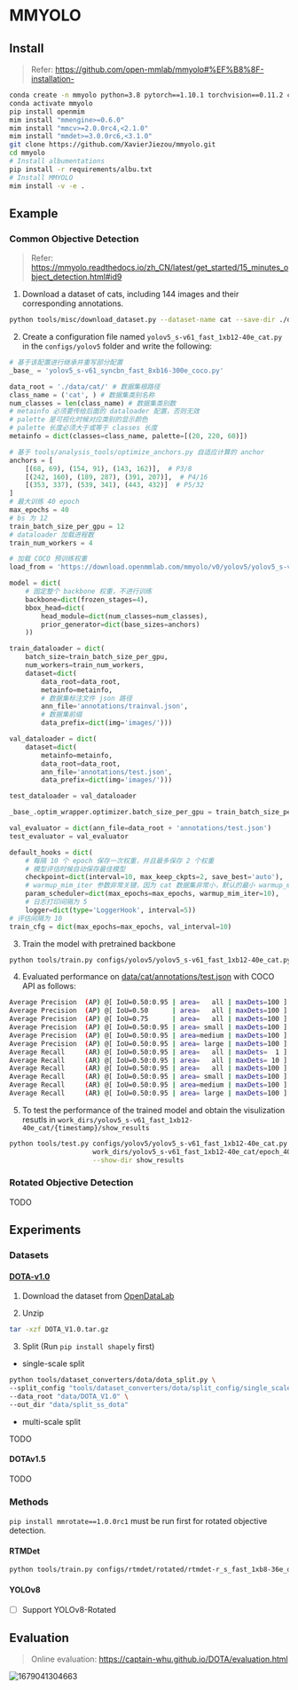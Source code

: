 # MMYOLO

## Install

> Refer: https://github.com/open-mmlab/mmyolo#%EF%B8%8F-installation-

```bash
conda create -n mmyolo python=3.8 pytorch==1.10.1 torchvision==0.11.2 cudatoolkit=11.3 -c pytorch -y
conda activate mmyolo
pip install openmim
mim install "mmengine>=0.6.0"
mim install "mmcv>=2.0.0rc4,<2.1.0"
mim install "mmdet>=3.0.0rc6,<3.1.0"
git clone https://github.com/XavierJiezou/mmyolo.git
cd mmyolo
# Install albumentations
pip install -r requirements/albu.txt
# Install MMYOLO
mim install -v -e .
```

## Example

### Common Objective Detection

> Refer: https://mmyolo.readthedocs.io/zh_CN/latest/get_started/15_minutes_object_detection.html#id9

1. Download a dataset of cats, including 144 images and their corresponding annotations.

```bash
python tools/misc/download_dataset.py --dataset-name cat --save-dir ./data/cat --unzip --delete
```

2. Create a configuration file named `yolov5_s-v61_fast_1xb12-40e_cat.py` in the `configs/yolov5` folder and write the following:

```python
# 基于该配置进行继承并重写部分配置
_base_ = 'yolov5_s-v61_syncbn_fast_8xb16-300e_coco.py'

data_root = './data/cat/' # 数据集根路径
class_name = ('cat', ) # 数据集类别名称
num_classes = len(class_name) # 数据集类别数
# metainfo 必须要传给后面的 dataloader 配置，否则无效
# palette 是可视化时候对应类别的显示颜色
# palette 长度必须大于或等于 classes 长度
metainfo = dict(classes=class_name, palette=[(20, 220, 60)])

# 基于 tools/analysis_tools/optimize_anchors.py 自适应计算的 anchor
anchors = [
    [(68, 69), (154, 91), (143, 162)],  # P3/8
    [(242, 160), (189, 287), (391, 207)],  # P4/16
    [(353, 337), (539, 341), (443, 432)]  # P5/32
]
# 最大训练 40 epoch
max_epochs = 40
# bs 为 12
train_batch_size_per_gpu = 12
# dataloader 加载进程数
train_num_workers = 4

# 加载 COCO 预训练权重
load_from = 'https://download.openmmlab.com/mmyolo/v0/yolov5/yolov5_s-v61_syncbn_fast_8xb16-300e_coco/yolov5_s-v61_syncbn_fast_8xb16-300e_coco_20220918_084700-86e02187.pth'  # noqa

model = dict(
    # 固定整个 backbone 权重，不进行训练
    backbone=dict(frozen_stages=4),
    bbox_head=dict(
        head_module=dict(num_classes=num_classes),
        prior_generator=dict(base_sizes=anchors)
    ))

train_dataloader = dict(
    batch_size=train_batch_size_per_gpu,
    num_workers=train_num_workers,
    dataset=dict(
        data_root=data_root,
        metainfo=metainfo,
        # 数据集标注文件 json 路径
        ann_file='annotations/trainval.json',
        # 数据集前缀
        data_prefix=dict(img='images/')))

val_dataloader = dict(
    dataset=dict(
        metainfo=metainfo,
        data_root=data_root,
        ann_file='annotations/test.json',
        data_prefix=dict(img='images/')))

test_dataloader = val_dataloader

_base_.optim_wrapper.optimizer.batch_size_per_gpu = train_batch_size_per_gpu

val_evaluator = dict(ann_file=data_root + 'annotations/test.json')
test_evaluator = val_evaluator

default_hooks = dict(
    # 每隔 10 个 epoch 保存一次权重，并且最多保存 2 个权重
    # 模型评估时候自动保存最佳模型
    checkpoint=dict(interval=10, max_keep_ckpts=2, save_best='auto'),
    # warmup_mim_iter 参数非常关键，因为 cat 数据集非常小，默认的最小 warmup_mim_iter 是 1000，导致训练过程学习率偏小
    param_scheduler=dict(max_epochs=max_epochs, warmup_mim_iter=10),
    # 日志打印间隔为 5
    logger=dict(type='LoggerHook', interval=5))
# 评估间隔为 10
train_cfg = dict(max_epochs=max_epochs, val_interval=10)
```

3. Train the model with pretrained backbone

```bash
python tools/train.py configs/yolov5/yolov5_s-v61_fast_1xb12-40e_cat.py
```

4. Evaluated performance on [data/cat/annotations/test.json](data/cat/annotations/test.json) with COCO API as follows:

```bash
Average Precision  (AP) @[ IoU=0.50:0.95 | area=   all | maxDets=100 ] = 0.744
Average Precision  (AP) @[ IoU=0.50      | area=   all | maxDets=100 ] = 0.971
Average Precision  (AP) @[ IoU=0.75      | area=   all | maxDets=100 ] = 0.854
Average Precision  (AP) @[ IoU=0.50:0.95 | area= small | maxDets=100 ] = -1.000
Average Precision  (AP) @[ IoU=0.50:0.95 | area=medium | maxDets=100 ] = -1.000
Average Precision  (AP) @[ IoU=0.50:0.95 | area= large | maxDets=100 ] = 0.744
Average Recall     (AR) @[ IoU=0.50:0.95 | area=   all | maxDets=  1 ] = 0.673
Average Recall     (AR) @[ IoU=0.50:0.95 | area=   all | maxDets= 10 ] = 0.807
Average Recall     (AR) @[ IoU=0.50:0.95 | area=   all | maxDets=100 ] = 0.807
Average Recall     (AR) @[ IoU=0.50:0.95 | area= small | maxDets=100 ] = -1.000
Average Recall     (AR) @[ IoU=0.50:0.95 | area=medium | maxDets=100 ] = -1.000
Average Recall     (AR) @[ IoU=0.50:0.95 | area= large | maxDets=100 ] = 0.807
```

5. To test the performance of the trained model and obtain the visulization resutls in `work_dirs/yolov5_s-v61_fast_1xb12-40e_cat/{timestamp}/show_results`

```bash
python tools/test.py configs/yolov5/yolov5_s-v61_fast_1xb12-40e_cat.py \
                     work_dirs/yolov5_s-v61_fast_1xb12-40e_cat/epoch_40.pth \
                     --show-dir show_results
```

### Rotated Objective Detection

TODO

## Experiments

### Datasets

#### [DOTA-v1.0](https://mmyolo.readthedocs.io/zh_CN/latest/recommended_topics/dataset_preparation.html)

1. Download the dataset from [OpenDataLab](https://opendatalab.org.cn/DOTA_V1.0)

2. Unzip

```bash
tar -xzf DOTA_V1.0.tar.gz
```

3. Split (Run `pip install shapely` first)

- single-scale split

```bash
python tools/dataset_converters/dota/dota_split.py \
--split_config "tools/dataset_converters/dota/split_config/single_scale.json" \
--data_root "data/DOTA_V1.0" \
--out_dir "data/split_ss_dota"
```

- multi-scale split

TODO

#### DOTAv1.5

TODO

### Methods

`pip install mmrotate==1.0.0rc1` must be run first for rotated objective detection.

#### RTMDet

```bash
python tools/train.py configs/rtmdet/rotated/rtmdet-r_s_fast_1xb8-36e_dota.py
```

#### YOLOv8

- [ ] Support YOLOv8-Rotated

## Evaluation

> Online evaluation: https://captain-whu.github.io/DOTA/evaluation.html

![1679041304663](1679041304663.png)
